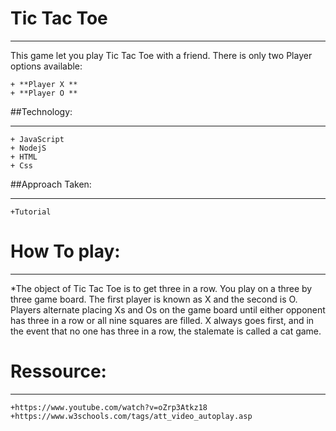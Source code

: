 # Tic Tac Toe

***

This game let you play Tic Tac Toe with a friend.
There is only two Player options available:

	+ **Player X **
	+ **Player O **

##Technology:

***
	+ JavaScript
	+ NodejS
	+ HTML
	+ Css

##Approach Taken:

***
	+Tutorial
	

# How To play:

***
*The object of Tic Tac Toe is to get three in a row. You play on a three 
by 
three game board. The first player is known as X and the second is O. 
Players alternate placing Xs and Os on the game board until either 
opponent has three in a row or all nine squares are filled. X always goes 
first, and in the event that no one has three in a row, the stalemate is 
called a cat game.
 
# Ressource:
***
	+https://www.youtube.com/watch?v=oZrp3Atkz18
	+https://www.w3schools.com/tags/att_video_autoplay.asp


